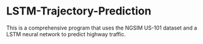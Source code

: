# LSTM-Trajectory-Prediction

This is a comprehensive program that uses the NGSIM US-101 dataset and a LSTM neural network to predict highway traffic.
